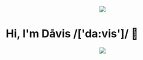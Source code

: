 <p align="center">
    <img src="https://spotify-github-profile.vercel.app/api/view?uid=9d2gn8vajmgxg5vb7ow13d730&cover_image=false">
</p>

# Hi, I'm Dāvis /['da:vis']/ 👋

<p align="center">
  <img src="https://avatars0.githubusercontent.com/u/44346553?s=200&v=4">
</p>
